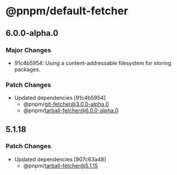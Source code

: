 # @pnpm/default-fetcher

## 6.0.0-alpha.0

### Major Changes

- 91c4b5954: Using a content-addressable filesystem for storing packages.

### Patch Changes

- Updated dependencies [91c4b5954]
  - @pnpm/git-fetcher@3.0.0-alpha.0
  - @pnpm/tarball-fetcher@6.0.0-alpha.0

## 5.1.18

### Patch Changes

- Updated dependencies [907c63a48]
  - @pnpm/tarball-fetcher@5.1.15
